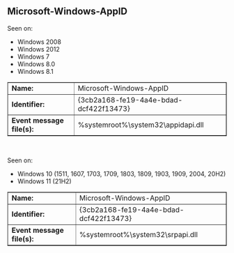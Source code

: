 ## Microsoft-Windows-AppID

Seen on:
* Windows 2008
* Windows 2012
* Windows 7
* Windows 8.0
* Windows 8.1

<table border="1" class="docutils">
  <tbody>
    <tr>
      <td><b>Name:</b></td>
      <td>Microsoft-Windows-AppID</td>
    </tr>
    <tr>
      <td><b>Identifier:</b></td>
      <td>{3cb2a168-fe19-4a4e-bdad-dcf422f13473}</td>
    </tr>
    <tr>
      <td><b>Event message file(s):</b></td>
      <td>%systemroot%\system32\appidapi.dll</td>
    </tr>
  </tbody>
</table>

&nbsp;

Seen on:
* Windows 10 (1511, 1607, 1703, 1709, 1803, 1809, 1903, 1909, 2004, 20H2)
* Windows 11 (21H2)

<table border="1" class="docutils">
  <tbody>
    <tr>
      <td><b>Name:</b></td>
      <td>Microsoft-Windows-AppID</td>
    </tr>
    <tr>
      <td><b>Identifier:</b></td>
      <td>{3cb2a168-fe19-4a4e-bdad-dcf422f13473}</td>
    </tr>
    <tr>
      <td><b>Event message file(s):</b></td>
      <td>%systemroot%\system32\srpapi.dll</td>
    </tr>
  </tbody>
</table>

&nbsp;

